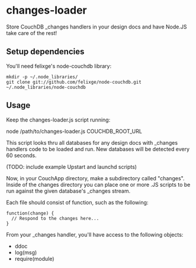 changes-loader
===
Store CouchDB _changes handlers in your design docs and have Node.JS take care of the rest!

Setup dependencies
---
You'll need felixge's node-couchdb library:

    mkdir -p ~/.node_libraries/
    git clone git://github.com/felixge/node-couchdb.git ~/.node_libraries/node-couchdb

Usage
---
Keep the changes-loader.js script running:

  node /path/to/changes-loader.js COUCHDB_ROOT_URL

This script looks thru all databases for any design docs with _changes handlers code to be
loaded and run. New databases will be detected every 60 seconds.

(TODO: include example Upstart and launchd scripts)

Now, in your CouchApp directory, make a subdirectory called "changes". Inside of the
changes directory you can place one or more .JS scripts to be run against the given
database's _changes stream.

Each file should consist of function, such as the following:

    function(change) {
      // Respond to the changes here...
    }

From your _changes handler, you'll have access to the following objects:

  * ddoc
  * log(msg)
  * require(module)
